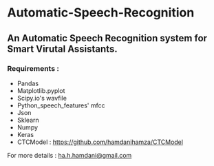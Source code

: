 # Automatic-Speech-Recognition

## An Automatic Speech Recognition system for Smart Virutal Assistants.

### Requirements : 
- Pandas
- Matplotlib.pyplot
- Scipy.io's wavfile
- Python_speech_features' mfcc
- Json
- Sklearn
- Numpy
- Keras
- CTCModel : https://github.com/hamdanihamza/CTCModel

For more details : ha.h.hamdani@gmail.com
